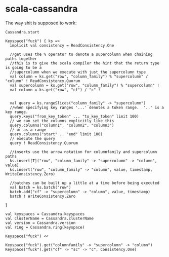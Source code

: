 scala-cassandra
==========

The way shit is supposed to work:

    Cassandra.start
    
    Keyspace("fuck") { ks =>
      implicit val consistency = ReadConsistency.One
      
      //get uses the % operator to denote a supercolumn when chaining paths together
      //this is to give the scala compiler the hint that the return type is going to be a
      //supercolumn when we execute with just the supercolumn type
      val column = ks.get("row", "column_family") % "supercolumn" / "column" ! ReadConsistency.Quorum
      val supercolumn = ks.get("row", "column_family") % "supercolumn" !
      val column = ks.get("row", "cf") / "c" !
      
      
      val query = ks.rangeSlices("column_family" -> "supercolumn")
      //when specifying key ranges '...' denotes a token range.  '..' is a key range.
      query.keys("from_key_token" ... "to_key_token" limit 100)
      // we can set the columns explicitly like this
      query.columns("column1", "column2", "column3")
      // or as a range
      query.columns("start" .. "end" limit 100)
      // execute the query
      query ! ReadConsistency.Quorum
      
      //inserts use the arrow notation for columnfamily and supercolumn paths
      ks.insert[T]("row", "column_family" -> "supercolumn" -> "column", value)
      ks.insert("row", "column_family" -> "column", value, timestamp, WriteConsistency.Zero)
      
      //batches can be built up a little at a time before being executed
      val batch = ks.batch("row")
      batch.add("cf" -> "supercolumn" -> "column", value, timestamp)
      batch ! WriteConsistency.Zero
      
    }
    
    val keyspaces = Cassandra.keyspaces
    val clusterName = Cassandra.clusterName
    val version = Cassandra.version
    val ring = Cassandra.ring(keyspace)
    
    Keyspace("fuck") << 
    
    Keyspace("fuck").get("columnfamily" -> "supercolumn" -> "column")
    Keyspace("fuck").get("cf" -> "sc" -> "c", Consistency.One)
